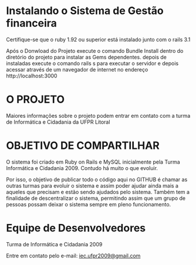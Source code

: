 Instalando o Sistema de  Gestão financeira
==========================================
Certifique-se que o ruby 1.92 ou superior está instalado junto com o rails 3.1

Após o Donwload do Projeto execute o comando   Bundle Install  dentro do diretório do projeto para instalar as Gems dependentes.
depois de instaladas execute o comando rails s para executar o servidor e depois acessar  através de um navegador de internet no 
endereço http://localhost:3000


O PROJETO
=========

Maiores informações sobre o projeto podem entrar em contato com a turma de Informática e Cidadania da UFPR Litoral 


OBJETIVO DE COMPARTILHAR
========================

O sistema foi criado em Ruby on Rails e MySQL inicialmente pela Turma Informática e Cidadania 2009. Contudo há muito o que evoluir.

Por isso, o objetivo de publicar todo o código aqui no GITHUB é chamar as  outras turmas para evoluir o sistema e assim poder ajudar ainda mais a aqueles que precisam e estão sendo ajudados pelo sistema. Também tem a finalidade de descentralizar o sistema, permitindo assim que um grupo de pessoas possam deixar o sistema sempre em pleno funcionamento.



Equipe de  Desenvolvedores
==================
Turma de Informática e Cidadania 2009 

Entre em contato pelo e-mail:
iec.ufpr2009@gmail.com



